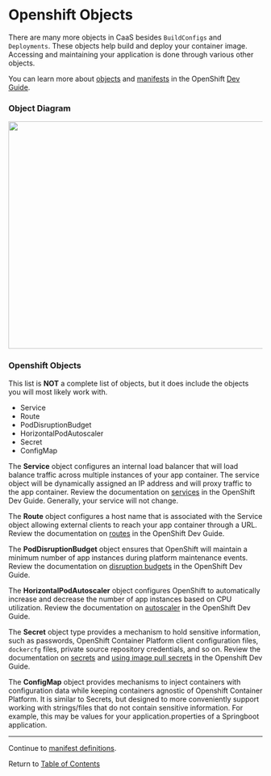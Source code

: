 # Openshift Objects

There are many more objects in CaaS besides `BuildConfigs` and `Deployments`. These objects help build and deploy your container image. Accessing and maintaining your application is done through various other objects.

You can learn more about [objects](https://docs.openshift.com/container-platform/3.11/architecture/core_concepts/index.html#architecture-core-concepts-index) and [manifests](https://docs.openshift.com/container-platform/3.11/dev_guide/templates.html) in the OpenShift [Dev Guide](https://docs.openshift.com/container-platform/3.11/dev_guide/index.html).

### Object Diagram

<p align="center">
  <img src="https://github.ford.com/DevEnablement/caas-workshop/blob/master/images/RouteServiceDiagram.PNG" width="700" height="450">
</p>

### Openshift Objects

This list is **NOT** a complete list of objects, but it does include the objects you will most likely work with. 

- Service
- Route
- PodDisruptionBudget
- HorizontalPodAutoscaler
- Secret
- ConfigMap

The **Service** object configures an internal load balancer that will load balance traffic across multiple instances of your app container. The service object will be dynamically assigned an IP address and will proxy traffic to the app container. Review the documentation on [services](https://docs.openshift.com/container-platform/3.11/architecture/core_concepts/pods_and_services.html#services) in the OpenShift Dev Guide. Generally, your service will not change. 

The **Route** object configures a host name that is associated with the Service object allowing external clients to reach your app container through a URL. Review the documentation on [routes](https://docs.openshift.com/container-platform/3.11/architecture/networking/routes.html) in the OpenShift Dev Guide.

The **PodDisruptionBudget** object ensures that OpenShift will maintain a minimum number of app instances during platform maintenance events. Review the documentation on [disruption budgets](https://docs.openshift.com/container-platform/3.11/admin_guide/managing_pods.html#managing-pods-poddisruptionbudget) in the OpenShift Dev Guide.

The **HorizontalPodAutoscaler** object configures OpenShift to automatically increase and decrease the number of app instances based on CPU utilization. Review the documentation on [autoscaler](https://docs.openshift.com/container-platform/3.11/dev_guide/pod_autoscaling.html) in the OpenShift Dev Guide.

The **Secret** object type provides a mechanism to hold sensitive information, such as passwords, OpenShift Container Platform client configuration files, `dockercfg` files, private source repository credentials, and so on. Review the documentation on [secrets](https://docs.openshift.com/container-platform/3.9/dev_guide/secrets.html) and [using image pull secrets](https://docs.openshift.com/container-platform/3.11/dev_guide/managing_images.html#using-image-pull-secrets) in the Openshift Dev Guide.

The **ConfigMap** object provides mechanisms to inject containers with configuration data while keeping containers agnostic of Openshift Container Platform. It is similar to Secrets, but designed to more conveniently support working with strings/files that do not contain sensitive information. For example, this may be values for your application.properties of a Springboot application. 

---  

Continue to [manifest definitions](./12-objectmanifest.md).

Return to [Table of Contents](../README.md#agenda)